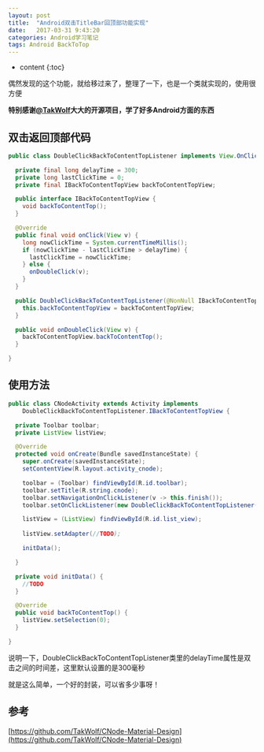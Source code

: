 ```yaml
---
layout: post
title:  "Android双击TitleBar回顶部功能实现"
date:   2017-03-31 9:43:20
categories: Android学习笔记
tags: Android BackToTop
---
```


* content
{:toc}

偶然发现的这个功能，就给移过来了，整理了一下，也是一个类就实现的，使用很方便

**特别感谢[@TakWolf](https://github.com/TakWolf)大大的开源项目，学了好多Android方面的东西**




## 双击返回顶部代码

```java
public class DoubleClickBackToContentTopListener implements View.OnClickListener {

  private final long delayTime = 300;
  private long lastClickTime = 0;
  private final IBackToContentTopView backToContentTopView;

  public interface IBackToContentTopView {
    void backToContentTop();
  }

  @Override
  public final void onClick(View v) {
    long nowClickTime = System.currentTimeMillis();
    if (nowClickTime - lastClickTime > delayTime) {
      lastClickTime = nowClickTime;
    } else {
      onDoubleClick(v);
    }
  }

  public DoubleClickBackToContentTopListener(@NonNull IBackToContentTopView backToContentTopView) {
    this.backToContentTopView = backToContentTopView;
  }

  public void onDoubleClick(View v) {
    backToContentTopView.backToContentTop();
  }

}
```

## 使用方法

```java
public class CNodeActivity extends Activity implements 
    DoubleClickBackToContentTopListener.IBackToContentTopView {

  private Toolbar toolbar;
  private ListView listView;

  @Override
  protected void onCreate(Bundle savedInstanceState) {
    super.onCreate(savedInstanceState);
    setContentView(R.layout.activity_cnode);

    toolbar = (Toolbar) findViewById(R.id.toolbar);
    toolbar.setTitle(R.string.cnode);
    toolbar.setNavigationOnClickListener(v -> this.finish());
    toolbar.setOnClickListener(new DoubleClickBackToContentTopListener(this));

    listView = (ListView) findViewById(R.id.list_view);
    
    listView.setAdapter(//TODO);

    initData();

  }

  private void initData() {
    //TODO
  }

  @Override
  public void backToContentTop() {
    listView.setSelection(0);
  }

}
```

说明一下，DoubleClickBackToContentTopListener类里的delayTime属性是双击之间的时间差，这里默认设置的是300毫秒

就是这么简单，一个好的封装，可以省多少事呀！

## 参考

[https://github.com/TakWolf/CNode-Material-Design](https://github.com/TakWolf/CNode-Material-Design)
